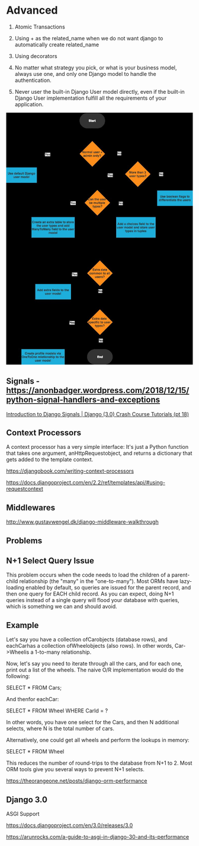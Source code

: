 # Advanced

1. Atomic Transactions

2. Using + as the related_name when we do not want django to automatically create related_name

3. Using decorators

1. No matter what strategy you pick, or what is your business model, always use one, and only one Django model to handle the authentication.

2. Never user the built-in Django User model directly, even if the built-in Django User implementation fulfill all the requirements of your application.

![image](../../media/Advanced-image1.jpg)

## Signals - <https://anonbadger.wordpress.com/2018/12/15/python-signal-handlers-and-exceptions>

[Introduction to Django Signals | Django (3.0) Crash Course Tutorials (pt 18)](https://www.youtube.com/watch?v=Kc1Q_ayAeQk&list=PL-51WBLyFTg2vW-_6XBoUpE7vpmoR3ztO&index=18)

## Context Processors

A context processor has a very simple interface: It's just a Python function that takes one argument, anHttpRequestobject, and returns a dictionary that gets added to the template context.

<https://djangobook.com/writing-context-processors>

<https://docs.djangoproject.com/en/2.2/ref/templates/api/#using-requestcontext>

## Middlewares

<http://www.gustavwengel.dk/django-middleware-walkthrough>

## Problems

## N+1 Select Query Issue

This problem occurs when the code needs to load the children of a parent-child relationship (the "many" in the "one-to-many"). Most ORMs have lazy-loading enabled by default, so queries are issued for the parent record, and then one query for EACH child record. As you can expect, doing N+1 queries instead of a single query will flood your database with queries, which is something we can and should avoid.

## Example

Let's say you have a collection ofCarobjects (database rows), and eachCarhas a collection ofWheelobjects (also rows). In other words, Car->Wheelis a 1-to-many relationship.

Now, let's say you need to iterate through all the cars, and for each one, print out a list of the wheels. The naive O/R implementation would do the following:

SELECT * FROM Cars;

And thenfor eachCar:

SELECT * FROM Wheel WHERE CarId = ?

In other words, you have one select for the Cars, and then N additional selects, where N is the total number of cars.

Alternatively, one could get all wheels and perform the lookups in memory:

SELECT * FROM Wheel

This reduces the number of round-trips to the database from N+1 to 2. Most ORM tools give you several ways to prevent N+1 selects.

<https://theorangeone.net/posts/django-orm-performance>

## Django 3.0

ASGI Support

<https://docs.djangoproject.com/en/3.0/releases/3.0>

<https://arunrocks.com/a-guide-to-asgi-in-django-30-and-its-performance>
